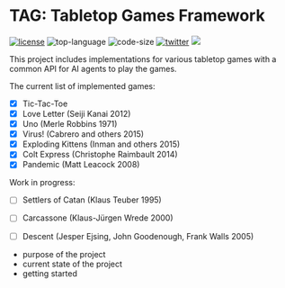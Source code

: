 # TAG: Tabletop Games Framework

[![license](https://img.shields.io/github/license/GAIGResearch/TabletopGames)](LICENSE)
![top-language](https://img.shields.io/github/languages/top/GAIGResearch/TabletopGames)
![code-size](https://img.shields.io/github/languages/code-size/GAIGResearch/TabletopGames)
[![twitter](https://img.shields.io/twitter/follow/gameai_qmul?style=social)](https://twitter.com/intent/follow?screen_name=gameai_qmul)
[![](https://img.shields.io/github/stars/GAIGResearch/TabletopGames.svg?label=Stars&style=social)](https://github.com/GAIGResearch/TabletopGames)

This project includes implementations for various tabletop games with a common API for AI agents to play the games.

The current list of implemented games:
- [x] Tic-Tac-Toe
- [x] Love Letter (Seiji Kanai 2012)
- [x] Uno (Merle Robbins 1971)
- [x] Virus! (Cabrero and others 2015)
- [x] Exploding Kittens (Inman and others 2015)
- [x] Colt Express (Christophe Raimbault 2014)
- [x] Pandemic (Matt Leacock 2008)

Work in progress:
- [ ] Settlers of Catan (Klaus Teuber 1995)
- [ ] Carcassone (Klaus-Jürgen Wrede 2000)
- [ ] Descent (Jesper Ejsing, John Goodenough, Frank Walls 2005)


- purpose of the project
- current state of the project
- getting started
